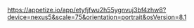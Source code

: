 https://appetize.io/app/etyfjfwu2h55ygnvuj3bf4zhw8?device=nexus5&scale=75&orientation=portrait&osVersion=8.1
